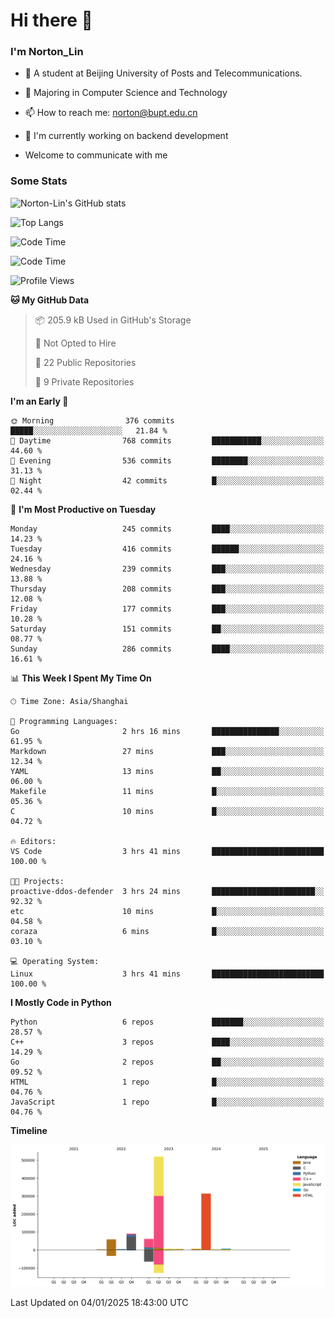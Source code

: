 
# Hi there 👋

### I'm Norton_Lin
- 🏫 A student at Beijing University of Posts and Telecommunications.
- 🌱 Majoring in Computer Science and Technology
- 📫 How to reach me: norton@bupt.edu.cn
- 🌱 I'm currently working on backend development

- Welcome to communicate with me

### Some Stats
![Norton-Lin's GitHub stats](https://github-readme-stats.vercel.app/api?username=Norton-Lin&count_private=true&show_icons=true&theme=radical)

![Top Langs](https://github-readme-stats.vercel.app/api/top-langs/?username=Norton-Lin&langs_count=10&layout=compact)

![Code Time](https://github-readme-stats.vercel.app/api/wakatime?username=Norton_Lin)

<!--START_SECTION:waka-->
![Code Time](http://img.shields.io/badge/Code%20Time-885%20hrs%2053%20mins-blue)

![Profile Views](http://img.shields.io/badge/Profile%20Views-0-blue)

**🐱 My GitHub Data** 

> 📦 205.9 kB Used in GitHub's Storage 
 > 
> 🚫 Not Opted to Hire
 > 
> 📜 22 Public Repositories 
 > 
> 🔑 9 Private Repositories 
 > 
**I'm an Early 🐤** 

```text
🌞 Morning                376 commits         █████░░░░░░░░░░░░░░░░░░░░   21.84 % 
🌆 Daytime                768 commits         ███████████░░░░░░░░░░░░░░   44.60 % 
🌃 Evening                536 commits         ████████░░░░░░░░░░░░░░░░░   31.13 % 
🌙 Night                  42 commits          █░░░░░░░░░░░░░░░░░░░░░░░░   02.44 % 
```
📅 **I'm Most Productive on Tuesday** 

```text
Monday                   245 commits         ████░░░░░░░░░░░░░░░░░░░░░   14.23 % 
Tuesday                  416 commits         ██████░░░░░░░░░░░░░░░░░░░   24.16 % 
Wednesday                239 commits         ███░░░░░░░░░░░░░░░░░░░░░░   13.88 % 
Thursday                 208 commits         ███░░░░░░░░░░░░░░░░░░░░░░   12.08 % 
Friday                   177 commits         ███░░░░░░░░░░░░░░░░░░░░░░   10.28 % 
Saturday                 151 commits         ██░░░░░░░░░░░░░░░░░░░░░░░   08.77 % 
Sunday                   286 commits         ████░░░░░░░░░░░░░░░░░░░░░   16.61 % 
```


📊 **This Week I Spent My Time On** 

```text
🕑︎ Time Zone: Asia/Shanghai

💬 Programming Languages: 
Go                       2 hrs 16 mins       ███████████████░░░░░░░░░░   61.95 % 
Markdown                 27 mins             ███░░░░░░░░░░░░░░░░░░░░░░   12.34 % 
YAML                     13 mins             ██░░░░░░░░░░░░░░░░░░░░░░░   06.00 % 
Makefile                 11 mins             █░░░░░░░░░░░░░░░░░░░░░░░░   05.36 % 
C                        10 mins             █░░░░░░░░░░░░░░░░░░░░░░░░   04.72 % 

🔥 Editors: 
VS Code                  3 hrs 41 mins       █████████████████████████   100.00 % 

🐱‍💻 Projects: 
proactive-ddos-defender  3 hrs 24 mins       ███████████████████████░░   92.32 % 
etc                      10 mins             █░░░░░░░░░░░░░░░░░░░░░░░░   04.58 % 
coraza                   6 mins              █░░░░░░░░░░░░░░░░░░░░░░░░   03.10 % 

💻 Operating System: 
Linux                    3 hrs 41 mins       █████████████████████████   100.00 % 
```

**I Mostly Code in Python** 

```text
Python                   6 repos             ███████░░░░░░░░░░░░░░░░░░   28.57 % 
C++                      3 repos             ████░░░░░░░░░░░░░░░░░░░░░   14.29 % 
Go                       2 repos             ██░░░░░░░░░░░░░░░░░░░░░░░   09.52 % 
HTML                     1 repo              █░░░░░░░░░░░░░░░░░░░░░░░░   04.76 % 
JavaScript               1 repo              █░░░░░░░░░░░░░░░░░░░░░░░░   04.76 % 
```



**Timeline**

![Lines of Code chart](https://raw.githubusercontent.com/Norton-Lin/Norton-Lin/main/assets/bar_graph.png)


 Last Updated on 04/01/2025 18:43:00 UTC
<!--END_SECTION:waka-->
